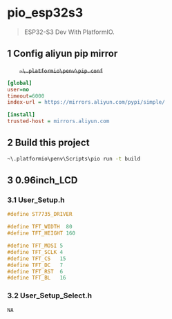 # pio_esp32s3

> ESP32-S3 Dev With PlatformIO.

## 1 Config aliyun pip mirror

&emsp;&emsp;~~`~\.platformio\penv\pip.conf`~~

```ini
[global]
user=no
timeout=6000
index-url = https://mirrors.aliyun.com/pypi/simple/

[install]
trusted-host = mirrors.aliyun.com
```

## 2 Build this project

```bash
~\.platformio\penv\Scripts\pio run -t build
```

## 3 0.96inch_LCD

### 3.1 User_Setup.h

```c
#define ST7735_DRIVER

#define TFT_WIDTH  80
#define TFT_HEIGHT 160

#define TFT_MOSI 5
#define TFT_SCLK 4
#define TFT_CS   15
#define TFT_DC   7
#define TFT_RST  6
#define TFT_BL   16
```

### 3.2 User_Setup_Select.h

`NA`
